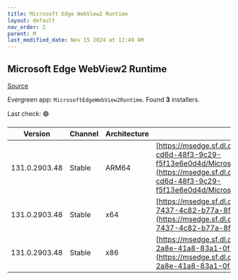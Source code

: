 ```yaml
---
title: Microsoft Edge WebView2 Runtime
layout: default
nav_order: 2
parent: M
last_modified_date: Nov 15 2024 at 12:49 AM
---
```


## Microsoft Edge WebView2 Runtime

[Source](https://developer.microsoft.com/en-us/microsoft-edge/webview2/)

Evergreen app: `MicrosoftEdgeWebView2Runtime`. Found **3** installers.

Last check: 🟢

| Version       | Channel | Architecture | URI                                                                                                                                                                                                                                                                                                                            |
| ------------- | ------- | ------------ | ------------------------------------------------------------------------------------------------------------------------------------------------------------------------------------------------------------------------------------------------------------------------------------------------------------------------------ |
| 131.0.2903.48 | Stable  | ARM64        | [https://msedge.sf.dl.delivery.mp.microsoft.com/filestreamingservice/files/747e74d3-cd6d-48f3-9c29-f5f13e6e0d4d/MicrosoftEdgeWebView2RuntimeInstallerARM64.exe](https://msedge.sf.dl.delivery.mp.microsoft.com/filestreamingservice/files/747e74d3-cd6d-48f3-9c29-f5f13e6e0d4d/MicrosoftEdgeWebView2RuntimeInstallerARM64.exe) |
| 131.0.2903.48 | Stable  | x64          | [https://msedge.sf.dl.delivery.mp.microsoft.com/filestreamingservice/files/93aa6c36-7437-4c82-b77a-8f78ade90455/MicrosoftEdgeWebView2RuntimeInstallerX64.exe](https://msedge.sf.dl.delivery.mp.microsoft.com/filestreamingservice/files/93aa6c36-7437-4c82-b77a-8f78ade90455/MicrosoftEdgeWebView2RuntimeInstallerX64.exe)     |
| 131.0.2903.48 | Stable  | x86          | [https://msedge.sf.dl.delivery.mp.microsoft.com/filestreamingservice/files/7b2729d5-2a8e-41a8-83a1-0f2175188677/MicrosoftEdgeWebView2RuntimeInstallerX86.exe](https://msedge.sf.dl.delivery.mp.microsoft.com/filestreamingservice/files/7b2729d5-2a8e-41a8-83a1-0f2175188677/MicrosoftEdgeWebView2RuntimeInstallerX86.exe)     |
